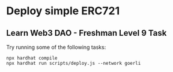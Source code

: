 # Deploy simple ERC721
## Learn Web3 DAO - Freshman Level 9 Task

Try running some of the following tasks:

```shell
npx hardhat compile
npx hardhat run scripts/deploy.js --network goerli
```
